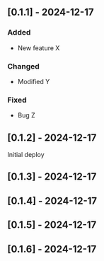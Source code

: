 
## [0.1.1] - 2024-12-17
### Added
- New feature X

### Changed
- Modified Y

### Fixed
- Bug Z

## [0.1.2] - 2024-12-17
Initial deploy

## [0.1.3] - 2024-12-17


## [0.1.4] - 2024-12-17


## [0.1.5] - 2024-12-17


## [0.1.6] - 2024-12-17

